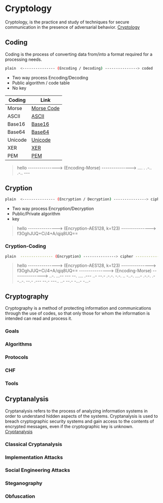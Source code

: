 # Cryptology
Cryptology, is the practice and study of techniques for secure communication in the presence of adversarial behavior. [Cryptology]
 
 
 
## Coding
Coding is the process of converting data from/into a format required for a processing needs.

```sh
plain  <--------------- (Encoding / Decoding) ---------------> coded
```

- Two way process Encoding/Decoding
- Public algorithm / code table
- No key

| Coding | Link |
| ------ | ------ |
| Morse | [Morse Code][Morse] |
| ASCII | [ASCII][ASCII] |
| Base16 | [Base16][Base16] |
| Base64 | [Base64][Base64] |
| Unicode | [Unicode][Unicode] |
| XER | [XER][XER] |
| PEM | [PEM][PEM] |

> hello ---------------> (Encoding-Morse) ---------------> .... . .-.. .-.. ---

## Cryption

```sh
plain  <--------------- (Encryption / Decryption) ---------------> cipher
```

- Two way process Encryption/Decryption
- Public/Private algorithm
- key

> hello ---------------> (Encryption-AES128, k=123) ---------------> f3OghJUQ+Ci/4+A/qjq8UQ==

### Cryption-Coding
```sh
plain  --------------- (Encryption) ---------------> cipher ---------------> (Encoding) ---------------> cipher-coded
```
> hello ---------------> (Encryption-AES128, k=123) ---------------> f3OghJUQ+Ci/4+A/qjq8UQ== ---------------> (Encoding-Morse) ---------------> ..-. ...-- --- --. .... .--- ..- --.- .-.-. -.-. .. -..-. ....- .-.-. .- -..-. --.- .--- --.- ---.. ..- --.- -...- -...-


## Cryptography
Cryptography is a method of protecting information and communications through the use of codes, 
so that only those for whom the information is intended can read and process it.

### Goals
### Algorithms
### Protocols
### CHF
### Tools

## Cryptanalysis
Cryptanalysis refers to the process of analyzing information systems in order to understand hidden aspects of the systems. 
Cryptanalysis is used to breach cryptographic security systems and gain access to the contents of encrypted messages, 
even if the cryptographic key is unknown. [Cryptanalysis]

### Classical Cryptanalysis
### Implementation Attacks
### Social Engineering Attacks

### Steganography
### Obfuscation

[//]: # (These are reference links used in the body of this note and get stripped out when the markdown processor does its job. There is no need to format nicely because it shouldn't be seen.)
   [Cryptology]: <https://en.wikipedia.org/wiki/Cryptology>
   [Cryptanalysis]: <https://en.wikipedia.org/wiki/Cryptanalysis>

   [Morse]: <https://en.wikipedia.org/wiki/Morse_code>
   [ASCII]: <https://en.wikipedia.org/wiki/ASCII>
   [Base16]: <https://en.wikipedia.org/wiki/Base16>
   [Base64]: <https://en.wikipedia.org/wiki/Base64>
   [Unicode]: <https://en.wikipedia.org/wiki/Unicode>
   [XER]: <https://en.wikipedia.org/wiki/ASN.1>
   [PEM]: <https://en.wikipedia.org/wiki/Privacy-Enhanced_Mail>